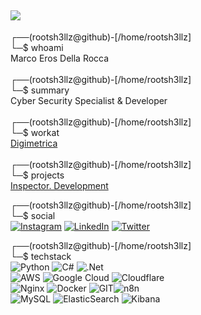 [![](https://visitcount.itsvg.in/api?id=rootsh3ll&icon=5&color=0)](https://visitcount.itsvg.in)
---
┌──(rootsh3llz@github)-\[/home/rootsh3llz\]<br>└─$ whoami<br>Marco Eros Della Rocca<br><br>┌──(rootsh3llz@github)-\[/home/rootsh3llz\]<br>└─$ summary<br>Cyber Security Specialist & Developer<br><br>┌──(rootsh3llz@github)-\[/home/rootsh3llz\]<br>└─$ workat<br>[Digimetrica](https://www.linkedin.com/company/digimetrica)<br><br>┌──(rootsh3llz@github)-\[/home/rootsh3llz\]<br>└─$ projects<br>[Inspector. Development](https://github.com/inspector-development)

┌──(rootsh3llz@github)-\[/home/rootsh3llz\]<br>└─$ social<br>
[![Instagram](https://img.shields.io/badge/Instagram-E4405F?style=for-the-badge&logo=instagram&logoColor=white)](https://instagram.com/marco.eros.dr) [![LinkedIn](https://img.shields.io/badge/LinkedIn-0077B5?style=for-the-badge&logo=linkedin&logoColor=white
)](https://linkedin.com/in/marcoedr) [![Twitter](https://img.shields.io/badge/X-000000?style=for-the-badge&logo=x&logoColor=white)](https://twitter.com/marco_eros_dr) 

┌──(rootsh3llz@github)-\[/home/rootsh3llz\]<br>└─$ techstack<br>
![Python](https://img.shields.io/badge/python-3670A0?style=for-the-badge&logo=python&logoColor=ffdd54) ![C#](https://img.shields.io/badge/C%23-239120?style=for-the-badge&logo=csharp&logoColor=white) ![.Net](https://img.shields.io/badge/.NET-5C2D91?style=for-the-badge&logo=.net&logoColor=white)<br>
![AWS](https://img.shields.io/badge/AWS-%23FF9900.svg?style=for-the-badge&logo=amazon-aws&logoColor=white) ![Google Cloud](https://img.shields.io/badge/Google%20Cloud-%234285F4.svg?style=for-the-badge&logo=google-cloud&logoColor=white) ![Cloudflare](https://img.shields.io/badge/Cloudflare-F38020?style=for-the-badge&logo=Cloudflare&logoColor=white)<br>
![Nginx](https://img.shields.io/badge/nginx-%23009639.svg?style=for-the-badge&logo=nginx&logoColor=white) ![Docker](https://img.shields.io/badge/docker-%230db7ed.svg?style=for-the-badge&logo=docker&logoColor=white) ![GIT](https://img.shields.io/badge/GIT-E44C30?style=for-the-badge&logo=git&logoColor=white)![n8n](https://img.shields.io/badge/n8n-000000?style=for-the-badge&logo=n8n&logoColor=white)<br>
![MySQL](https://img.shields.io/badge/mysql-%2300f.svg?style=for-the-badge&logo=mysql&logoColor=white) ![ElasticSearch](https://img.shields.io/badge/-ElasticSearch-005571?style=for-the-badge&logo=elasticsearch) ![Kibana](https://img.shields.io/badge/Kibana-005571?style=for-the-badge&logo=Kibana&logoColor=white)
